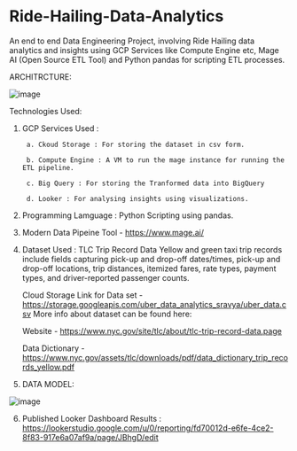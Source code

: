 # Ride-Hailing-Data-Analytics
An end to end Data Engineering Project, involving Ride Hailing data analytics and insights using GCP Services like Compute Engine etc, Mage AI (Open Source ETL Tool) and Python pandas for scripting ETL processes. 

ARCHITRCTURE:

![image](https://github.com/sarutlaa/Ride-Hailing-Data-Analytics/assets/141533429/64930f21-b85c-45a3-8725-57fa51114e3c)

Technologies Used:
1. GCP Services Used :
   
        a. Ckoud Storage : For storing the dataset in csv form.
        
        b. Compute Engine : A VM to run the mage instance for running the ETL pipeline. 
        
        c. Big Query : For storing the Tranformed data into BigQuery
        
        d. Looker : For analysing insights using visualizations. 
        
2. Programming Lamguage : Python Scripting using pandas. 
3. Modern Data Pipeine Tool - https://www.mage.ai/
4. Dataset Used : TLC Trip Record Data Yellow and green taxi trip records include fields capturing pick-up and drop-off dates/times, pick-up and drop-off locations, trip distances, itemized fares, rate types, payment types, and driver-reported passenger counts.

    Cloud Storage Link for Data set  - https://storage.googleapis.com/uber_data_analytics_sravya/uber_data.csv
    More info about dataset can be found here:
  
    Website - https://www.nyc.gov/site/tlc/about/tlc-trip-record-data.page
 
    Data Dictionary - https://www.nyc.gov/assets/tlc/downloads/pdf/data_dictionary_trip_records_yellow.pdf

5. DATA MODEL:

![image](https://github.com/sarutlaa/Ride-Hailing-Data-Analytics/assets/141533429/463c49aa-b147-4265-ae7c-4ea0bf473aec)

  
6. Published Looker Dashboard Results :
      https://lookerstudio.google.com/u/0/reporting/fd70012d-e6fe-4ce2-8f83-917e6a07af9a/page/JBhgD/edit



